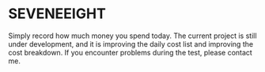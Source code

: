 # SEVENEEIGHT
Simply record how much money you spend today. The current project is still under development, and it is improving the daily cost list and improving the cost breakdown. If you encounter problems during the test, please contact me.
